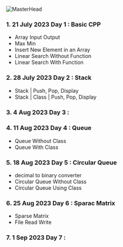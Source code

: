 ![MasterHead](https://bestanimations.com/media/sky/1088683783milky-way-night-sky-gif.gif)

### 1. 21 July 2023 Day 1 : Basic CPP

* Array Input Output
* Max Min
* Insert New Element in an Array
* Linear Search Without Function
* Linear Search With Function

### 2. 28 July 2023 Day 2 : Stack

* Stack | Push, Pop, Display
* Stack | Class | Push, Pop, Display

### 3. 4 Aug 2023 Day 3 :

### 4. 11 Aug 2023 Day 4 : Queue

* Queue Without Class
* Queue With Class

### 5. 18 Aug 2023 Day 5 : Circular Queue

* decimal to binary converter
* Circular Queue Without Class
* Circular Queue Using Class

### 6. 25 Aug 2023 Day 6 : Sparac Matrix

* Sparse Matrix
* File Read Write

### 7. 1 Sep 2023 Day 7 :
